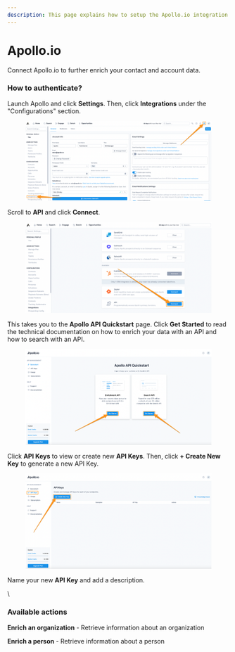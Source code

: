 ```yaml
---
description: This page explains how to setup the Apollo.io integration on Cargo.
---
```


# Apollo.io

Connect Apollo.io to further enrich your contact and account data.



### How to authenticate?

Launch Apollo and click **Settings**. Then, click **Integrations** under the "Configurations" section.

<figure><img src="../.gitbook/assets/i1.png" alt=""><figcaption></figcaption></figure>

Scroll to **API** and click **Connect**.

<figure><img src="../.gitbook/assets/i2.png" alt=""><figcaption></figcaption></figure>

This takes you to the **Apollo API Quickstart** page. Click **Get Started** to read the technical documentation on how to enrich your data with an API and how to search with an API.

<figure><img src="../.gitbook/assets/i14.png" alt=""><figcaption></figcaption></figure>

Click **API Keys** to view or create new **API Keys**. Then, click **+ Create New Key** to generate a new API Key.

<figure><img src="../.gitbook/assets/i15.png" alt=""><figcaption></figcaption></figure>

Name your new **API Key** and add a description.

\


### Available actions

**Enrich an organization** - Retrieve information about an organization

**Enrich a person** - Retrieve information about a person
